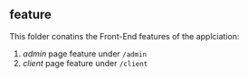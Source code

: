 ## feature 

This folder conatins the Front-End features of the applciation:

1. _admin_ page feature under `/admin`
2. _client_ page feature under `/client`

